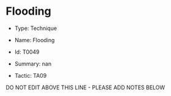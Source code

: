# Flooding

* Type: Technique

* Name: Flooding

* Id: T0049

* Summary: nan

* Tactic: TA09

DO NOT EDIT ABOVE THIS LINE - PLEASE ADD NOTES BELOW
